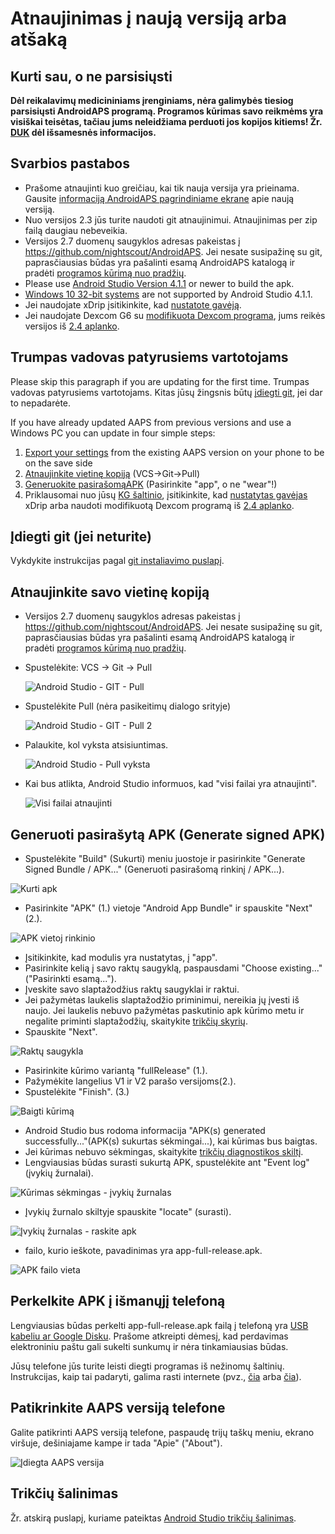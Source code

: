 # Atnaujinimas į naują versiją arba atšaką

## Kurti sau, o ne parsisiųsti

**Dėl reikalavimų medicininiams įrenginiams, nėra galimybės tiesiog parsisiųsti AndroidAPS programą. Programos kūrimas savo reikmėms yra visiškai teisėtas, tačiau jums neleidžiama perduoti jos kopijos kitiems! Žr. [DUK](../Getting-Started/FAQ.md) dėl išsamesnės informacijos.**

## Svarbios pastabos

* Prašome atnaujinti kuo greičiau, kai tik nauja versija yra prieinama. Gausite [informaciją AndroidAPS pagrindiniame ekrane](../Installing-AndroidAPS/Releasenotes#release-notes) apie naują versiją.
* Nuo versijos 2.3 jūs turite naudoti git atnaujinimui. Atnaujinimas per zip failą daugiau nebeveikia.
* Versijos 2.7 duomenų saugyklos adresas pakeistas į <https://github.com/nightscout/AndroidAPS>. Jei nesate susipažinę su git, paprasčiausias būdas yra pašalinti esamą AndroidAPS katalogą ir pradėti [programos kūrimą nuo pradžių](../Installing-AndroidAPS/Building-APK.md).
* Please use [Android Studio Version 4.1.1](https://developer.android.com/studio/) or newer to build the apk.
* [Windows 10 32-bit systems](../Installing-AndroidAPS/troubleshooting_androidstudio#unable-to-start-daemon-process) are not supported by Android Studio 4.1.1.
* Jei naudojate xDrip įsitikinkite, kad [nustatote gavėją](../Configuration/xdrip#identify-receiver).
* Jei naudojate Dexcom G6 su [modifikuota Dexcom programa](../Hardware/DexcomG6#if-using-g6-with-patched-dexcom-app), jums reikės versijos iš [2.4 aplanko](https://github.com/dexcomapp/dexcomapp/tree/master/2.4).

## Trumpas vadovas patyrusiems vartotojams

Please skip this paragraph if you are updating for the first time. Trumpas vadovas patyrusiems vartotojams. Kitas jūsų žingsnis būtų [įdiegti git](../Installing-AndroidAPS/git-install.rst), jei dar to nepadarėte.

If you have already updated AAPS from previous versions and use a Windows PC you can update in four simple steps:

1. [Export your settings](../Usage/ExportImportSettings#export-settings) from the existing AAPS version on your phone to be on the save side
2. [Atnaujinkite vietinę kopiją](../Installing-AndroidAPS/Update-to-new-version#update-your-local-copy) (VCS->Git->Pull)
3. [Generuokite pasirašomąAPK](../Installing-AndroidAPS/Update-to-new-version#generate-signed-apk) (Pasirinkite "app", o ne "wear"!)
4. Priklausomai nuo jūsų [KG šaltinio](../Configuration/BG-Source.rst), įsitikinkite, kad [nustatytas gavėjas](../Configuration/xdrip#identify-receiver) xDrip arba naudoti modifikuotą Dexcom programą iš [2.4 aplanko](https://github.com/dexcomapp/dexcomapp/tree/master/2.4).

## Įdiegti git (jei neturite)

Vykdykite instrukcijas pagal [git instaliavimo puslapį](../Installing-AndroidAPS/git-install.rst).

## Atnaujinkite savo vietinę kopiją

* Versijos 2.7 duomenų saugyklos adresas pakeistas į <https://github.com/nightscout/AndroidAPS>. Jei nesate susipažinę su git, paprasčiausias būdas yra pašalinti esamą AndroidAPS katalogą ir pradėti [programos kūrimą nuo pradžių](../Installing-AndroidAPS/Building-APK.md).
* Spustelėkite: VCS -> Git -> Pull
    
    ![Android Studio - GIT - Pull](../images/AndroidStudio361_Update01.png)

* Spustelėkite Pull (nėra pasikeitimų dialogo srityje)
    
    ![Android Studio - GIT - Pull 2](../images/AndroidStudio361_Update02a.png)

* Palaukite, kol vyksta atsisiuntimas.
    
    ![Android Studio - Pull vyksta](../images/AndroidStudio361_Update03.png)

* Kai bus atlikta, Android Studio informuos, kad "visi failai yra atnaujinti".
    
    ![Visi failai atnaujinti](../images/AndroidStudio361_Update04.png)

## Generuoti pasirašytą APK (Generate signed APK)

<!--- Text is maintained in page building-apk.md --->

* Spustelėkite "Build" (Sukurti) meniu juostoje ir pasirinkite "Generate Signed Bundle / APK..." (Generuoti pasirašomą rinkinį / APK...).

![Kurti apk](../images/AndroidStudio361_27.png)

* Pasirinkite "APK" (1.) vietoje "Android App Bundle" ir spauskite "Next" (2.).

![APK vietoj rinkinio](../images/AndroidStudio361_28.png)

* Įsitikinkite, kad modulis yra nustatytas, į "app".
* Pasirinkite kelią į savo raktų saugyklą, paspausdami "Choose existing..." ("Pasirinkti esamą...").
* Įveskite savo slaptažodžius raktų saugyklai ir raktui.
* Jei pažymėtas laukelis slaptažodžio priminimui, nereikia jų įvesti iš naujo. Jei laukelis nebuvo pažymėtas paskutinio apk kūrimo metu ir negalite priminti slaptažodžių, skaitykite [trikčių skyrių](../Installing-AndroidAPS/troubleshooting_androidstudio#lost-keystore).
* Spauskite "Next".

![Raktų saugykla](../images/AndroidStudio361_Update05.png)

* Pasirinkite kūrimo variantą "fullRelease" (1.). 
* Pažymėkite langelius V1 ir V2 parašo versijoms(2.).
* Spustelėkite "Finish". (3.)

![Baigti kūrimą](../images/AndroidStudio361_32.png)

* Android Studio bus rodoma informacija "APK(s) generated successfully..."(APK(s) sukurtas sėkmingai...), kai kūrimas bus baigtas.
* Jei kūrimas nebuvo sėkmingas, skaitykite [trikčių diagnostikos skiltį](../Installing-AndroidAPS/troubleshooting_androidstudio.rst).
* Lengviausias būdas surasti sukurtą APK, spustelėkite ant "Event log" (įvykių žurnalai).

![Kūrimas sėkmingas - įvykių žurnalas](../images/AndroidStudio361_33.png)

* Įvykių žurnalo skiltyje spauskite "locate" (surasti).

![Įvykių žurnalas - raskite apk](../images/AndroidStudio361_34.png)

* failo, kurio ieškote, pavadinimas yra app-full-release.apk.

![APK failo vieta](../images/AndroidStudio361_35.png)

## Perkelkite APK į išmanųjį telefoną

Lengviausias būdas perkelti app-full-release.apk failą į telefoną yra [USB kabeliu ar Google Disku](https://support.google.com/android/answer/9064445?hl=en). Prašome atkreipti dėmesį, kad perdavimas elektroniniu paštu gali sukelti sunkumų ir nėra tinkamiausias būdas.

Jūsų telefone jūs turite leisti diegti programas iš nežinomų šaltinių. Instrukcijas, kaip tai padaryti, galima rasti internete (pvz., [čia](https://www.expressvpn.com/de/support/vpn-setup/enable-apk-installs-android/) arba [čia](https://www.androidcentral.com/unknown-sources)).

## Patikrinkite AAPS versiją telefone

Galite patikrinti AAPS versiją telefone, paspaudę trijų taškų meniu, ekrano viršuje, dešiniajame kampe ir tada "Apie" ("About").

![Įdiegta AAPS versija](../images/Update_VersionCheck.png)

## Trikčių šalinimas

Žr. atskirą puslapį, kuriame pateiktas [Android Studio trikčių šalinimas](../Installing-AndroidAPS/troubleshooting_androidstudio.rst).